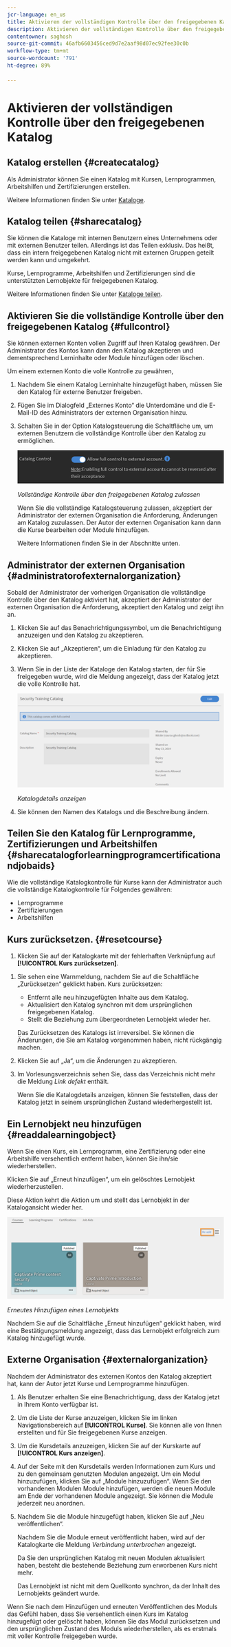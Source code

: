 ```yaml
---
jcr-language: en_us
title: Aktivieren der vollständigen Kontrolle über den freigegebenen Katalog
description: Aktivieren der vollständigen Kontrolle über den freigegebenen Katalog im Adobe-Lernmanager
contentowner: saghosh
source-git-commit: 46afb6603456ced9d7e2aaf98d07ec92fee30c0b
workflow-type: tm+mt
source-wordcount: '791'
ht-degree: 89%

---
```




# Aktivieren der vollständigen Kontrolle über den freigegebenen Katalog

## Katalog erstellen {#createcatalog}

Als Administrator können Sie einen Katalog mit Kursen, Lernprogrammen, Arbeitshilfen und Zertifizierungen erstellen.

Weitere Informationen finden Sie unter [Kataloge](/help/migrated/administrators/feature-summary/catalogs.md).

## Katalog teilen {#sharecatalog}

Sie können die Kataloge mit internen Benutzern eines Unternehmens oder mit externen Benutzer teilen. Allerdings ist das Teilen exklusiv. Das heißt, dass ein intern freigegebenen Katalog nicht mit externen Gruppen geteilt werden kann und umgekehrt.

Kurse, Lernprogramme, Arbeitshilfen und Zertifizierungen sind die unterstützten Lernobjekte für freigegebenen Katalog.

Weitere Informationen finden Sie unter [Kataloge teilen](/help/migrated/administrators/feature-summary/catalogs.md).

## Aktivieren Sie die vollständige Kontrolle über den freigegebenen Katalog {#fullcontrol}

Sie können externen Konten vollen Zugriff auf Ihren Katalog gewähren. Der Administrator des Kontos kann dann den Katalog akzeptieren und dementsprechend Lerninhalte oder Module hinzufügen oder löschen.

Um einem externen Konto die volle Kontrolle zu gewähren,

1. Nachdem Sie einem Katalog Lerninhalte hinzugefügt haben, müssen Sie den Katalog für externe Benutzer freigeben.
1. Fügen Sie im Dialogfeld „Externes Konto“ die Unterdomäne und die E-Mail-ID des Administrators der externen Organisation hinzu.
1. Schalten Sie in der Option Katalogsteuerung die Schaltfläche um, um externen Benutzern die vollständige Kontrolle über den Katalog zu ermöglichen.

   ![](assets/catalog-control.png)

   *Vollständige Kontrolle über den freigegebenen Katalog zulassen*

   Wenn Sie die vollständige Katalogsteuerung zulassen, akzeptiert der Administrator der externen Organisation die Anforderung, Änderungen am Katalog zuzulassen. Der Autor der externen Organisation kann dann die Kurse bearbeiten oder Module hinzufügen.

   Weitere Informationen finden Sie in der Abschnitte unten.

## Administrator der externen Organisation {#administratorofexternalorganization}

Sobald der Administrator der vorherigen Organisation die vollständige Kontrolle über den Katalog aktiviert hat, akzeptiert der Administrator der externen Organisation die Anforderung, akzeptiert den Katalog und zeigt ihn an.

1. Klicken Sie auf das Benachrichtigungssymbol, um die Benachrichtigung anzuzeigen und den Katalog zu akzeptieren.

   <!--![](assets/notification-to-acceptcatalog.png)-->

1. Klicken Sie auf „Akzeptieren“, um die Einladung für den Katalog zu akzeptieren.
1. Wenn Sie in der Liste der Kataloge den Katalog starten, der für Sie freigegeben wurde, wird die Meldung angezeigt, dass der Katalog jetzt die volle Kontrolle hat.

   ![](assets/catalog-details.png)

   *Katalogdetails anzeigen*

1. Sie können den Namen des Katalogs und die Beschreibung ändern.

## Teilen Sie den Katalog für Lernprogramme, Zertifizierungen und Arbeitshilfen {#sharecatalogforlearningprogramcertificationandjobaids}

Wie die vollständige Katalogkontrolle für Kurse kann der Administrator auch die vollständige Katalogkontrolle für Folgendes gewähren:

* Lernprogramme
* Zertifizierungen
* Arbeitshilfen

## Kurs zurücksetzen. {#resetcourse}

1. Klicken Sie auf der Katalogkarte mit der fehlerhaften Verknüpfung auf **[!UICONTROL Kurs zurücksetzen]**.

<!-- ![](assets/reset-course.png)-->

1. Sie sehen eine Warnmeldung, nachdem Sie auf die Schaltfläche „Zurücksetzen“ geklickt haben. Kurs zurücksetzen:

   * Entfernt alle neu hinzugefügten Inhalte aus dem Katalog.
   * Aktualisiert den Katalog synchron mit dem ursprünglichen freigegebenen Katalog.
   * Stellt die Beziehung zum übergeordneten Lernobjekt wieder her.

   Das Zurücksetzen des Katalogs ist irreversibel. Sie können die Änderungen, die Sie am Katalog vorgenommen haben, nicht rückgängig machen.

1. Klicken Sie auf „Ja“, um die Änderungen zu akzeptieren.
1. Im Vorlesungsverzeichnis sehen Sie, dass das Verzeichnis nicht mehr die Meldung *Link defekt* enthält.

   Wenn Sie die Katalogdetails anzeigen, können Sie feststellen, dass der Katalog jetzt in seinem ursprünglichen Zustand wiederhergestellt ist.

## Ein Lernobjekt neu hinzufügen {#readdalearningobject}

Wenn Sie einen Kurs, ein Lernprogramm, eine Zertifizierung oder eine Arbeitshilfe versehentlich entfernt haben, können Sie ihn/sie wiederherstellen.

Klicken Sie auf „Erneut hinzufügen“, um ein gelöschtes Lernobjekt wiederherzustellen.

Diese Aktion kehrt die Aktion um und stellt das Lernobjekt in der Katalogansicht wieder her.

![](assets/re-add-button.png)

*Erneutes Hinzufügen eines Lernobjekts*

Nachdem Sie auf die Schaltfläche „Erneut hinzufügen“ geklickt haben, wird eine Bestätigungsmeldung angezeigt, dass das Lernobjekt erfolgreich zum Katalog hinzugefügt wurde.

## Externe Organisation {#externalorganization}

Nachdem der Administrator des externen Kontos den Katalog akzeptiert hat, kann der Autor jetzt Kurse und Lernprogramme hinzufügen.

1. Als Benutzer erhalten Sie eine Benachrichtigung, dass der Katalog jetzt in Ihrem Konto verfügbar ist.
1. Um die Liste der Kurse anzuzeigen, klicken Sie im linken Navigationsbereich auf **[!UICONTROL Kurse]**. Sie können alle von Ihnen erstellten und für Sie freigegebenen Kurse anzeigen.
1. Um die Kursdetails anzuzeigen, klicken Sie auf der Kurskarte auf **[!UICONTROL Kurs anzeigen]**.

   <!--![](assets/view-course.png)-->

1. Auf der Seite mit den Kursdetails werden Informationen zum Kurs und zu den gemeinsam genutzten Modulen angezeigt. Um ein Modul hinzuzufügen, klicken Sie auf „Module hinzuzufügen“. Wenn Sie den vorhandenen Modulen Module hinzufügen, werden die neuen Module am Ende der vorhandenen Module angezeigt. Sie können die Module jederzeit neu anordnen.
1. Nachdem Sie die Module hinzugefügt haben, klicken Sie auf „Neu veröffentlichen“.

   Nachdem Sie die Module erneut veröffentlicht haben, wird auf der Katalogkarte die Meldung *Verbindung unterbrochen* angezeigt.

   Da Sie den ursprünglichen Katalog mit neuen Modulen aktualisiert haben, besteht die bestehende Beziehung zum erworbenen Kurs nicht mehr.

   Das Lernobjekt ist nicht mit dem Quellkonto synchron, da der Inhalt des Lernobjekts geändert wurde.

   <!--![](assets/link-broken.png)-->

Wenn Sie nach dem Hinzufügen und erneuten Veröffentlichen des Moduls das Gefühl haben, dass Sie versehentlich einen Kurs im Katalog hinzugefügt oder gelöscht haben, können Sie das Modul zurücksetzen und den ursprünglichen Zustand des Moduls wiederherstellen, als es erstmals mit voller Kontrolle freigegeben wurde.
